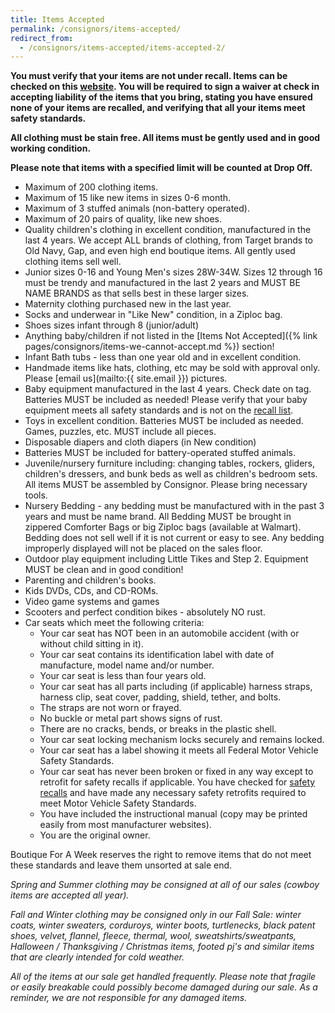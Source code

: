 ```yaml
---
title: Items Accepted
permalink: /consignors/items-accepted/
redirect_from:
  - /consignors/items-accepted/items-accepted-2/
---
```


**You must verify that your items are not under recall. Items can be checked on this [website](https://www.cpsc.gov/Recalls). You will be required to sign a waiver at check in accepting liability of the items that you bring, stating you have ensured none of your items are recalled, and verifying that all your items meet safety standards.**

**All clothing must be stain free. All items must be gently used and in good working condition.**

**Please note that items with a specified limit will be counted at Drop Off.**

* Maximum of 200 clothing items.
* Maximum of 15 like new items in sizes 0-6 month.
* Maximum of 3 stuffed animals (non-battery operated).
* Maximum of 20 pairs of quality, like new shoes.
* Quality children's clothing in excellent condition, manufactured in the last 4 years. We accept ALL brands of clothing, from Target brands to Old Navy, Gap, and even high end boutique items. All gently used clothing items sell well.
* Junior sizes 0-16 and Young Men's sizes 28W-34W. Sizes 12 through 16 must be trendy and manufactured in the last 2 years and MUST BE NAME BRANDS as that sells best in these larger sizes.
* Maternity clothing purchased new in the last year.
* Socks and underwear in "Like New" condition, in a Ziploc bag.
* Shoes sizes infant through 8 (junior/adult)
* Anything baby/children if not listed in the [Items Not Accepted]({% link pages/consignors/items-we-cannot-accept.md %}) section!
* Infant Bath tubs - less than one year old and in excellent condition.
* Handmade items like hats, clothing, etc may be sold with approval only. Please [email us](mailto:{{ site.email }}) pictures.
* Baby equipment manufactured in the last 4 years. Check date on tag. Batteries MUST be included as needed! Please verify that your baby equipment meets all safety standards and is not on the [recall list](https://www.cpsc.gov/Recalls "Government Recall List").
* Toys in excellent condition. Batteries MUST be included as needed. Games, puzzles, etc. MUST include all pieces.
* Disposable diapers and cloth diapers (in New condition)
* Batteries MUST be included for battery-operated stuffed animals.
* Juvenile/nursery furniture including: changing tables, rockers, gliders, children's dressers, and bunk beds as well as children's bedroom sets. All items MUST be assembled by Consignor. Please bring necessary tools.
* Nursery Bedding - any bedding must be manufactured with in the past 3 years and must be name brand. All Bedding MUST be brought in zippered Comforter Bags or big Ziploc bags (available at Walmart). Bedding does not sell well if it is not current or easy to see. Any bedding improperly displayed will not be placed on the sales floor.
* Outdoor play equipment including Little Tikes and Step 2\. Equipment MUST be clean and in good condition!
* Parenting and children's books.
* Kids DVDs, CDs, and CD-ROMs.
* Video game systems and games
* Scooters and perfect condition bikes - absolutely NO rust.
* Car seats which meet the following criteria:
    * Your car seat has NOT been in an automobile accident (with or without child sitting in it).
    * Your car seat contains its identification label with date of manufacture, model name and/or number.
    * Your car seat is less than four years old.
    * Your car seat has all parts including (if applicable) harness straps, harness clip, seat cover, padding, shield, tether, and bolts.
    * The straps are not worn or frayed.
    * No buckle or metal part shows signs of rust.
    * There are no cracks, bends, or breaks in the plastic shell.
    * Your car seat locking mechanism locks securely and remains locked.
    * Your car seat has a label showing it meets all Federal Motor Vehicle Safety Standards.
    * Your car seat has never been broken or fixed in any way except to retrofit for safety recalls if applicable. You have checked for [safety recalls](https://www.nhtsa.gov/recalls#car-seat) and have made any necessary safety retrofits required to meet Motor Vehicle Safety Standards.
    * You have included the instructional manual (copy may be printed easily from most manufacturer websites).
    * You are the original owner.

Boutique For A Week reserves the right to remove items that do not meet these standards and leave them unsorted at sale end.

_Spring and Summer clothing may be consigned at all of our sales (cowboy items are accepted all year)._

_Fall and Winter clothing may be consigned only in our Fall Sale: winter coats, winter sweaters, corduroys, winter boots, turtlenecks, black patent shoes, velvet, flannel, fleece, thermal, wool, sweatshirts/sweatpants, Halloween / Thanksgiving / Christmas items, footed pj's and similar items that are clearly intended for cold weather._

_All of the items at our sale get handled frequently. Please note that fragile or easily breakable could possibly become damaged during our sale. As a reminder, we are not responsible for any damaged items._
